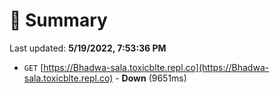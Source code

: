 # 📖 Summary
Last updated: **5/19/2022, 7:53:36 PM**

- `GET` [https://Bhadwa-sala.toxicblte.repl.co](https://Bhadwa-sala.toxicblte.repl.co) - **Down** (9651ms)
